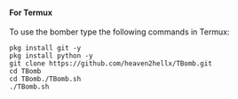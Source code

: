
#### For Termux

To use the bomber type the following commands in Termux:
```shell script
pkg install git -y 
pkg install python -y 
git clone https://github.com/heaven2hellx/TBomb.git
cd TBomb
cd TBomb./TBomb.sh
./TBomb.sh
```
